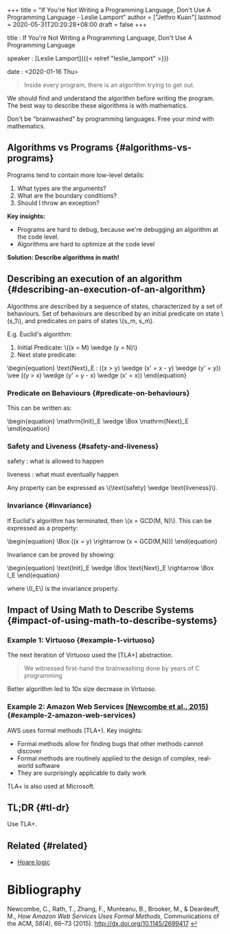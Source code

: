 +++
title = "If You're Not Writing a Programming Language, Don't Use A Programming Language - Leslie Lamport"
author = ["Jethro Kuan"]
lastmod = 2020-05-31T20:20:28+08:00
draft = false
+++

title
: If You're Not Writing a Programming Language, Don't Use A Programming Language

speaker
: [Leslie Lamport]({{< relref "leslie_lamport" >}})

date
: <span class="timestamp-wrapper"><span class="timestamp">&lt;2020-01-16 Thu&gt;</span></span>

> Inside every program, there is an algorithm trying to get out.

We should find and understand the algorithm before writing the
program. The best way to describe these algorithms is with mathematics.

Don't be "brainwashed" by programming languages. Free your mind with mathematics.

## Algorithms vs Programs {#algorithms-vs-programs}

Programs tend to contain more low-level details:

1.  What types are the arguments?
2.  What are the boundary conditions?
3.  Should I throw an exception?

**Key insights:**

- Programs are hard to debug, because we're debugging an algorithm at
  the code level.
- Algorithms are hard to optimize at the code level

**Solution: Describe algorithms in math!**

## Describing an execution of an algorithm {#describing-an-execution-of-an-algorithm}

Algorithms are described by a sequence of states, characterized by a
set of behaviours. Set of behaviours are described by an initial
predicate on state \\(s_1\\), and predicates on pairs of states \\(s_m,
s_n\\).

E.g. Euclid's algorithm:

1.  Initial Predicate: \\((x = M) \wedge (y = N)\\)
2.  Next state predicate:

\begin{equation}
\text{Next}\_E : ((x > y) \wedge (x' = x - y) \wedge (y' = y)) \vee
((y > x) \wedge (y' = y - x) \wedge (x' = x))
\end{equation}

### Predicate on Behaviours {#predicate-on-behaviours}

This can be written as:

\begin{equation}
\mathrm{Init}\_E \wedge \Box \mathrm{Next}\_E
\end{equation}

### Safety and Liveness {#safety-and-liveness}

safety
: what is allowed to happen

liveness
: what must eventually happen

Any property can be expressed as \\(\text{safety} \wedge
\text{liveness}\\).

### Invariance {#invariance}

If Euclid's algorithm has terminated, then \\(x = GCD(M, N)\\). This can
be expressed as a property:

\begin{equation}
\Box ((x = y) \rightarrow (x = GCD(M,N)))
\end{equation}

Invariance can be proved by showing:

\begin{equation}
\text{Init}\_E \wedge \Box \text{Next}\_E \rightarrow \Box I_E
\end{equation}

where \\(I_E\\) is the invariance property.

## Impact of Using Math to Describe Systems {#impact-of-using-math-to-describe-systems}

### Example 1: Virtuoso {#example-1-virtuoso}

The next iteration of Virtuoso used the [TLA+] abstraction.

> We witnessed first-hand the brainwashing done by years of C programming

Better algorithm led to 10x size decrease in Virtuoso.

### Example 2: Amazon Web Services <a id="2f5505b2b6816d91e17a9a6c124e6bd6" href="#newcombe15_how_amazon_web_servic_uses_formal_method">(Newcombe et al., 2015)</a> {#example-2-amazon-web-services}

AWS uses formal methods (TLA+). Key insights:

- Formal methods allow for finding bugs that other methods cannot discover
- Formal methods are routinely applied to the design of complex,
  real-world software
- They are surprisingly applicable to daily work

TLA+ is also used at Microsoft.

## TL;DR {#tl-dr}

Use TLA+.

## Related {#related}

- [Hoare logic](https://en.wikipedia.org/wiki/Hoare%5Flogic)

# Bibliography

<a id="newcombe15_how_amazon_web_servic_uses_formal_method" target="_blank">Newcombe, C., Rath, T., Zhang, F., Munteanu, B., Brooker, M., & Deardeuff, M., _How Amazon Web Services Uses Formal Methods_, Communications of the ACM, _58(4)_, 66–73 (2015). http://dx.doi.org/10.1145/2699417</a> [↩](#2f5505b2b6816d91e17a9a6c124e6bd6)
